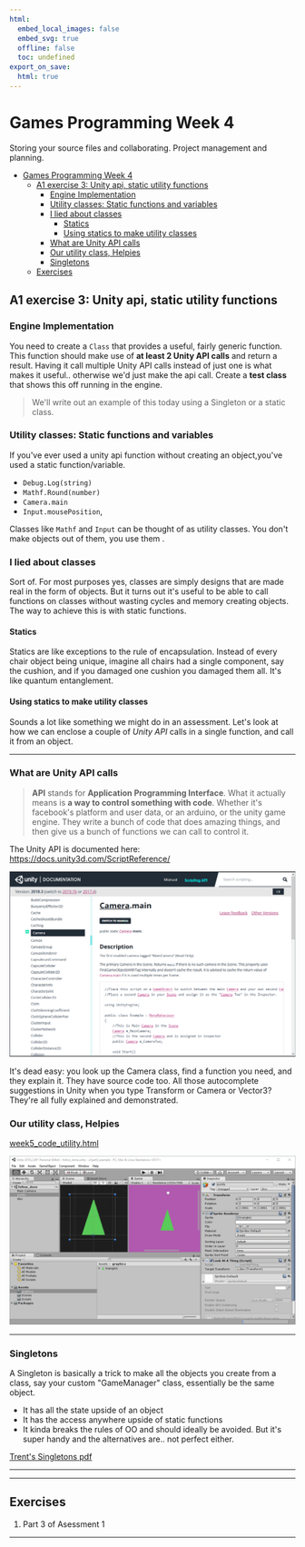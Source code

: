 ```yaml
---
html:
  embed_local_images: false
  embed_svg: true
  offline: false
  toc: undefined
export_on_save:
  html: true
---
```

# Games Programming Week 4

 Storing your source files and collaborating. Project management and planning.


<!-- @import "[TOC]" {cmd="toc" depthFrom=1 depthTo=6 orderedList=false} -->

<!-- code_chunk_output -->

- [ Games Programming Week 4
](#games-programming-week-4)
  - [ A1 exercise 3: Unity api, static utility functions
](#a1-exercise-3-unity-api-static-utility-functions)
    - [ Engine Implementation
](#engine-implementation)
    - [ Utility classes: Static functions and variables
](#utility-classes-static-functions-and-variables)
    - [ I lied about classes
](#i-lied-about-classes)
      - [ Statics
](#statics)
      - [ Using statics to make utility classes
](#using-statics-to-make-utility-classes)
    - [ What are Unity API calls
](#what-are-unity-api-calls)
    - [ Our utility class, Helpies
](#our-utility-class-helpies)
    - [ Singletons
](#singletons)
  - [ Exercises
](#exercises)

<!-- /code_chunk_output -->

## A1 exercise 3: Unity api, static utility functions

### Engine Implementation
You need to create a `Class` that provides a useful, fairly generic function. This function should make use of **at least 2 Unity API calls** and return a result. Having it call multiple Unity API calls instead of just one is what makes it useful.. otherwise we'd just make the api call. Create a **test class** that shows this off running in the engine.

> We'll write out an example of this today using a Singleton or a static class.

### Utility classes: Static functions and variables

If you've ever used a unity api function without creating an object,you've used a static function/variable. 

* `Debug.Log(string)`
* `Mathf.Round(number)`
* `Camera.main`
* `Input.mousePosition`,

Classes like `Mathf` and `Input` can be thought of as utility classes. You don't make objects out of them, you use them .

### I lied about classes

Sort of. For most purposes yes, classes are simply designs that are made real in the form of objects. But it turns out it's useful to be able to call functions on classes without wasting cycles and memory creating objects. The way to achieve this is with static functions. 

#### Statics
Statics are like exceptions to the rule of encapsulation. Instead of every chair object being unique, imagine all chairs had a single component, say the cushion, and if you damaged one cushion you damaged them all. It's like quantum entanglement.

#### Using statics to make utility classes

Sounds a lot like something we might do in an assessment. Let's look at how we can enclose a couple of _Unity API_ calls in a single function, and call it from an object.

___ 

### What are Unity API calls

> **API** stands for **Application Programming Interface**. What it actually means is **a way to control something with code**. Whether it's facebook's platform and user data, or an arduino, or the unity game engine. They write a bunch of code that does amazing things, and then give us a bunch of functions we can call to control it.

The Unity API is documented here:
<https://docs.unity3d.com/ScriptReference/>

![Unity API reference for Camera.main](assets/week4/unity_api_camera.png)

It's dead easy: you look up the Camera class, find a function you need, and they explain it. They have source code too. All those autocomplete suggestions in Unity when you type Transform or Camera or Vector3? They're all fully explained and demonstrated.

### Our utility class, Helpies

[week5_code_utility.html](week5_code_utility.html)

![Utility test: pointy](assets/week4/utility_pointy_unity.png)

___

### Singletons

A Singleton is basically a trick to make all the objects you create from a class, say your custom "GameManager" class, essentially be the same object. 

* It has all the state upside of an object
* It has the access anywhere upside of static functions
* It kinda breaks the rules of OO and should ideally be avoided. But it's super handy and the alternatives are.. not perfect either. 

[Trent's Singletons pdf](assets/week4/singleton_cs_trent.pdf)

___
___

## Exercises

1. Part 3 of Asessment 1
___

